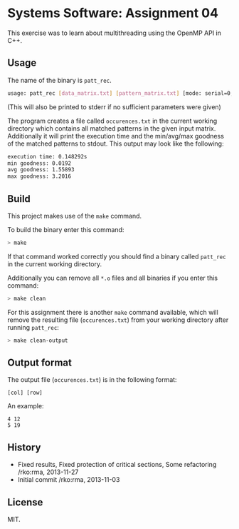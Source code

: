 Systems Software: Assignment 04
===============================

This exercise was to learn about multithreading using the OpenMP API in C++.


Usage
-----

The name of the binary is `patt_rec`.

```sh
usage: patt_rec [data_matrix.txt] [pattern_matrix.txt] [mode: serial=0, parallel=1] [nrOfThreads]
```

(This will also be printed to stderr if no sufficient parameters were given)

The program creates a file called `occurences.txt` in the current working directory which contains
all matched patterns in the given input matrix. Additionally it will print the execution time and
the min/avg/max goodness of the matched patterns to stdout. This output may look like the following:

```sh
execution time: 0.148292s
min goodness: 0.0192
avg goodness: 1.55893
max goodness: 3.2016
```


Build
-----

This project makes use of the `make` command.

To build the binary enter this command:

```sh
> make
```

If that command worked correctly you should find a binary called `patt_rec` in the current working directory.

Additionally you can remove all `*.o` files and all binaries if you enter this command:

```sh
> make clean
```

For this assignment there is another `make` command available, which will remove the resulting file (`occurences.txt`) from your working directory after running `patt_rec`:

```sh
> make clean-output
```

Output format
-------------

The output file (`occurences.txt`) is in the following format:

```
[col] [row]
```

An example:

```
4 12
5 19
```


History
-------

* Fixed results, Fixed protection of critical sections, Some refactoring /rko:rma, 2013-11-27
* Initial commit /rko:rma, 2013-11-03


License
-------

MIT.
